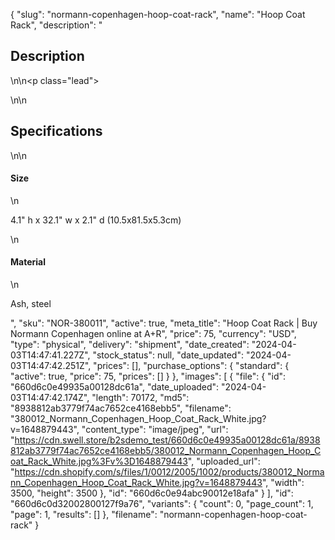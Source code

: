 {
  "slug": "normann-copenhagen-hoop-coat-rack",
  "name": "Hoop Coat Rack",
  "description": "<h2>Description</h2>\n<!-- split -->\n<p class=\"lead\"> </p>\n<!-- split -->\n<h2>Specifications</h2>\n<!-- split -->\n<h4>Size</h4>\n<p>4.1\" h x 32.1\" w x 2.1\" d (10.5x81.5x5.3cm)</p>\n<h4>Material</h4>\n<p>Ash, steel</p>",
  "sku": "NOR-380011",
  "active": true,
  "meta_title": "Hoop Coat Rack | Buy Normann Copenhagen online at A+R",
  "price": 75,
  "currency": "USD",
  "type": "physical",
  "delivery": "shipment",
  "date_created": "2024-04-03T14:47:41.227Z",
  "stock_status": null,
  "date_updated": "2024-04-03T14:47:42.251Z",
  "prices": [],
  "purchase_options": {
    "standard": {
      "active": true,
      "price": 75,
      "prices": []
    }
  },
  "images": [
    {
      "file": {
        "id": "660d6c0e49935a00128dc61a",
        "date_uploaded": "2024-04-03T14:47:42.174Z",
        "length": 70172,
        "md5": "8938812ab3779f74ac7652ce4168ebb5",
        "filename": "380012_Normann_Copenhagen_Hoop_Coat_Rack_White.jpg?v=1648879443",
        "content_type": "image/jpeg",
        "url": "https://cdn.swell.store/b2sdemo_test/660d6c0e49935a00128dc61a/8938812ab3779f74ac7652ce4168ebb5/380012_Normann_Copenhagen_Hoop_Coat_Rack_White.jpg%3Fv%3D1648879443",
        "uploaded_url": "https://cdn.shopify.com/s/files/1/0012/2005/1002/products/380012_Normann_Copenhagen_Hoop_Coat_Rack_White.jpg?v=1648879443",
        "width": 3500,
        "height": 3500
      },
      "id": "660d6c0e94abc90012e18afa"
    }
  ],
  "id": "660d6c0d32002800127f9a76",
  "variants": {
    "count": 0,
    "page_count": 1,
    "page": 1,
    "results": []
  },
  "filename": "normann-copenhagen-hoop-coat-rack"
}